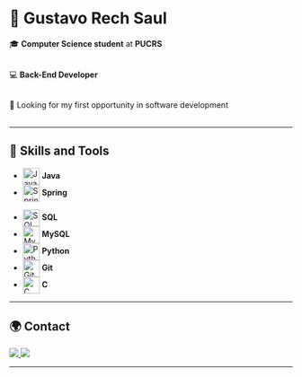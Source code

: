 # 👋 Gustavo Rech Saul

🎓 **Computer Science student** at **PUCRS**  
<br>

💻 **Back-End Developer**  
<br>

🔎 Looking for my first opportunity in software development  
<br>

---

## 🚀 Skills and Tools

<div align="left">

- <img align="center" alt="Java" height="30" width="30" src="https://cdn.jsdelivr.net/gh/devicons/devicon@latest/icons/java/java-original.svg"/> **Java**  
- <img align="center" alt="Spring" height="30" width="30" src="https://cdn.jsdelivr.net/gh/devicons/devicon@latest/icons/spring/spring-original.svg"/> **Spring**  

<!--   - <img align="center" alt="HTML" height="30" width="30" src="https://cdn.jsdelivr.net/gh/devicons/devicon@latest/icons/html5/html5-original.svg"/> **HTML5**  
       - <img align="center" alt="CSS" height="30" width="30" src="https://cdn.jsdelivr.net/gh/devicons/devicon@latest/icons/css3/css3-original.svg"/> **CSS3**  -->

- <img align="center" alt="SQL" height="30" width="30" src="https://cdn.jsdelivr.net/gh/devicons/devicon@latest/icons/sqlite/sqlite-original.svg"/> **SQL**  
- <img align="center" alt="MySQL" height="30" width="30" src="https://cdn.jsdelivr.net/gh/devicons/devicon@latest/icons/mysql/mysql-original.svg"/> **MySQL**  
- <img align="center" alt="Python" height="30" width="30" src="https://cdn.jsdelivr.net/gh/devicons/devicon@latest/icons/python/python-original.svg"/> **Python**  
- <img align="center" alt="Git" height="30" width="30" src="https://cdn.jsdelivr.net/gh/devicons/devicon@latest/icons/git/git-original.svg"/> **Git**  
- <img align="center" alt="C" height="30" width="30" src="https://cdn.jsdelivr.net/gh/devicons/devicon@latest/icons/c/c-original.svg"/> **C**  

</div>

---

## 🌍 Contact

<div> 
  <a href="https://www.linkedin.com/in/gustavo-saul/" target="_blank">
    <img src="https://img.shields.io/badge/-LinkedIn-%230077B5?style=for-the-badge&logo=linkedin&logoColor=white"/>
  </a> 
  <a href="https://www.instagram.com/rechgustavo_" target="_blank">
    <img src="https://img.shields.io/badge/-Instagram-%23E4405F?style=for-the-badge&logo=instagram&logoColor=white"/>
  </a>
</div>

---
